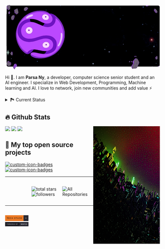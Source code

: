 
<!-- CV: [![Website](https://flat.badgen.net/badge/color/Link/orange?label=)](https://parsany.github.io/c/skills) -->

<!--
<div align="center">

  <a href="">![example1](https://img.shields.io/badge/example-one-red)</a>
  <a href="">![example2](https://img.shields.io/badge/example-two-green)</a>
  <a href="">![example3](https://img.shields.io/badge/example-three-blue)</a>

</div> -->


<!-- **f** -->

<a href="https://www.parsany.github.io/c">
  <img src="./src/bg2.png" height="auto"/>
</a>

  
Hi 👋. I am **Parsa Ny**, a developer, computer science senior student and an AI engineer. I specialize in Web Development, Programming, Machine learning and AI. I love to network, join new communities and add value ⚡️

<div>
<details>
  <summary>🏞️ Current Status</summary>

- 🔭 I work on various projects, from **Personal** projects to **contract based**

- 🌱 sometimes post blog posts over my **Telegram channel and website**

- 🤝 I’m looking for help with **finding projects to contribute to!**

</details>
  
</p>
  



<!--
<details>
  <summary>📕 Blog Posts</summary>
  <br />
</details>
</div>
-->

## 🔥 Github Stats

<img align="right" width="43%" src="./src/city.png"/>

<a href="https://github.com/Parsany"><img width="50%" src="https://github-readme-stats.vercel.app/api?username=parsany&show_icons=true&theme=cobalt&bg_color=00000000"></a>
<a href="https://github.com/Parsany"><img width="50%" src="https://nirzak-streak-stats.vercel.app?user=parsany&theme=cobalt"></a>
<a href="https://github.com/Parsany"><img width="50%" src="https://github-readme-stats.vercel.app/api/top-langs/?username=parsany&theme=cobalt&bg_color=00000000&hide_border=false&include_all_commits=false&count_private=true&layout=donut"></a>

## 📘 My top open source projects


<a href="https://github.com/parsany/CatRecognition">
  <img width="40%" src="https://denvercoder1-github-readme-stats.vercel.app/api/pin?username=parsany&repo=CatRecognition&theme=cobalt&bg_color=2B2A33&title_color=F85D7F&icon_color=F8D866&hide_border=true&show_icons=false" alt="custom-icon-badges">
</a>

<a href="https://github.com/parsany/PID_NN">
  <img href="https://github.com/parsany/" width="40%" src="https://denvercoder1-github-readme-stats.vercel.app/api/pin?username=parsany&repo=PID_NN&theme=cobalt&bg_color=2B2A33&title_color=F85D7F&icon_color=F8D866&hide_border=true&show_icons=false" alt="custom-icon-badges">
</a>




-------------------------
<p>    </p>
</br>


<a href="https://github.com/parsany?tab=repositories&sort=stargazers">
  <img align="right" width="20%" alt="All Repositories" title="All Repositories" src="https://custom-icon-badges.herokuapp.com/badge/-All%20Repos-2962FF?style=for-the-badge&logoColor=white&logo=repo"/>
</a>


<a href="https://github.com/parsany?tab=repositories&sort=stargazers">
  <img  align="right" width="20%" alt="total stars" title="Total stars on GitHub" src="https://custom-icon-badges.herokuapp.com/badge/dynamic/json?logo=star&host=formatted-dynamic-badges.herokuapp.com&formatter=metric&style=for-the-badge&color=55960c&labelColor=%23488207&label=stars&query=%24.stars&url=https%3A%2F%2Fapi.github-star-counter.workers.dev%2Fuser%2Fparsany"/>
</a>

<a href="https://github.com/parsany?tab=followers">
  <img align="right" alt="followers" title="Follow me on Github"  width="20%" src="https://custom-icon-badges.herokuapp.com/github/followers/parsany?color=236ad3&labelColor=1155ba&style=for-the-badge&logo=person-add&label=Follow&logoColor=white"/>
</a>


<p>    </p>
</br>
</br>

-------------------------
</br>


<a href="https://parsany.github.io/c/skills">
  <img width="15%" src="./src/tech.svg" alt="custom-icon-badges">
</a>
</br>
<a href="https://parsany.github.io/c">
  <img width="15%" src="./src/next.svg" alt="custom-icon-badges">
</a>

